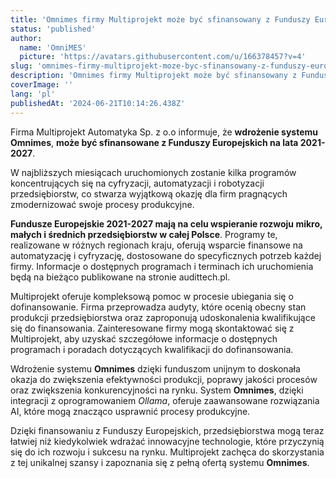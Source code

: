 ```yaml
---
title: 'Omnimes firmy Multiprojekt może być sfinansowany z Funduszy Europejskich na lata 2021-2027'
status: 'published'
author:
  name: 'OmniMES'
  picture: 'https://avatars.githubusercontent.com/u/166378457?v=4'
slug: 'omnimes-firmy-multiprojekt-moze-byc-sfinansowany-z-funduszy-europejskich-na-lata-2021-2027'
description: 'Omnimes firmy Multiprojekt może być sfinansowany z Funduszy Europejskich na lata 2021-2027'
coverImage: ''
lang: 'pl'
publishedAt: '2024-06-21T10:14:26.438Z'
---
```



Firma Multiprojekt Automatyka Sp. z o.o informuje, że **wdrożenie systemu Omnimes**,  **może być sfinansowane z Funduszy Europejskich na lata 2021-2027**. 

W najbliższych miesiącach uruchomionych zostanie kilka programów koncentrujących się na cyfryzacji, automatyzacji i robotyzacji przedsiębiorstw, co stwarza wyjątkową okazję dla firm pragnących zmodernizować swoje procesy produkcyjne.

**Fundusze Europejskie 2021-2027 mają na celu wspieranie rozwoju mikro, małych i średnich przedsiębiorstw w całej Polsce**. Programy te, realizowane w różnych regionach kraju, oferują wsparcie finansowe na automatyzację i cyfryzację, dostosowane do specyficznych potrzeb każdej firmy. Informacje o dostępnych programach i terminach ich uruchomienia będą na bieżąco publikowane na stronie audittech.pl.

Multiprojekt oferuje kompleksową pomoc w procesie ubiegania się o dofinansowanie. Firma przeprowadza audyty, które ocenią obecny stan produkcji przedsiębiorstwa oraz zaproponują udoskonalenia kwalifikujące się do finansowania. Zainteresowane firmy mogą skontaktować się z Multiprojekt, aby uzyskać szczegółowe informacje o dostępnych programach i poradach dotyczących kwalifikacji do dofinansowania. 

Wdrożenie systemu **Omnimes** dzięki funduszom unijnym to doskonała okazja do zwiększenia efektywności produkcji, poprawy jakości procesów oraz zwiększenia konkurencyjności na rynku. System **Omnimes**, dzięki integracji z oprogramowaniem *Ollama*, oferuje zaawansowane rozwiązania AI, które mogą znacząco usprawnić procesy produkcyjne.

Dzięki finansowaniu z Funduszy Europejskich, przedsiębiorstwa mogą teraz łatwiej niż kiedykolwiek wdrażać innowacyjne technologie, które przyczynią się do ich rozwoju i sukcesu na rynku. Multiprojekt zachęca do skorzystania z tej unikalnej szansy i zapoznania się z pełną ofertą systemu **Omnimes**.